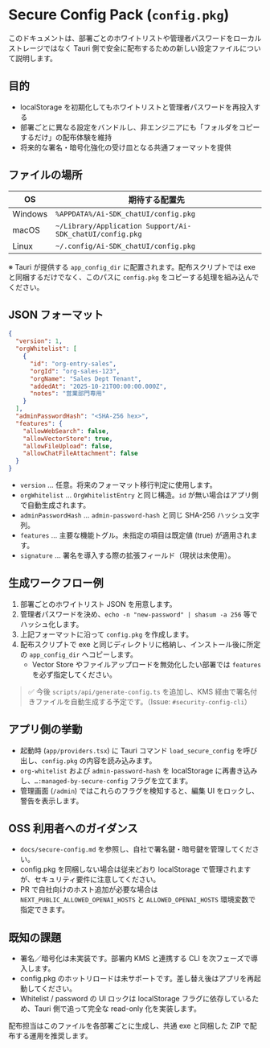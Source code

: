 # Secure Config Pack (`config.pkg`)

このドキュメントは、部署ごとのホワイトリストや管理者パスワードをローカルストレージではなく Tauri 側で安全に配布するための新しい設定ファイルについて説明します。

## 目的

- localStorage を初期化してもホワイトリストと管理者パスワードを再投入する
- 部署ごとに異なる設定をバンドルし、非エンジニアにも「フォルダをコピーするだけ」の配布体験を維持
- 将来的な署名・暗号化強化の受け皿となる共通フォーマットを提供

## ファイルの場所

| OS      | 期待する配置先                                  |
|---------|--------------------------------------------------|
| Windows | `%APPDATA%/Ai-SDK_chatUI/config.pkg`              |
| macOS   | `~/Library/Application Support/Ai-SDK_chatUI/config.pkg` |
| Linux   | `~/.config/Ai-SDK_chatUI/config.pkg`              |

※ Tauri が提供する `app_config_dir` に配置されます。配布スクリプトでは exe と同梱するだけでなく、このパスに `config.pkg` をコピーする処理を組み込んでください。

## JSON フォーマット

```json
{
  "version": 1,
  "orgWhitelist": [
    {
      "id": "org-entry-sales",
      "orgId": "org-sales-123",
      "orgName": "Sales Dept Tenant",
      "addedAt": "2025-10-21T00:00:00.000Z",
      "notes": "営業部門専用"
    }
  ],
  "adminPasswordHash": "<SHA-256 hex>",
  "features": {
    "allowWebSearch": false,
    "allowVectorStore": true,
    "allowFileUpload": false,
    "allowChatFileAttachment": false
  }
}
```

- `version` … 任意。将来のフォーマット移行判定に使用します。
- `orgWhitelist` … `OrgWhitelistEntry` と同じ構造。`id` が無い場合はアプリ側で自動生成されます。
- `adminPasswordHash` … `admin-password-hash` と同じ SHA-256 ハッシュ文字列。
- `features` … 主要な機能トグル。未指定の項目は既定値 (true) が適用されます。
- `signature` … 署名を導入する際の拡張フィールド（現状は未使用）。

## 生成ワークフロー例

1. 部署ごとのホワイトリスト JSON を用意します。
2. 管理者パスワードを決め、`echo -n "new-password" | shasum -a 256` 等でハッシュ化します。
3. 上記フォーマットに沿って `config.pkg` を作成します。
4. 配布スクリプトで exe と同じディレクトリに格納し、インストール後に所定の `app_config_dir` へコピーします。
   - Vector Store やファイルアップロードを無効化したい部署では `features` を必ず指定してください。

> ✅ 今後 `scripts/api/generate-config.ts` を追加し、KMS 経由で署名付きファイルを自動生成する予定です。（Issue: `#security-config-cli`）

## アプリ側の挙動

- 起動時 (`app/providers.tsx`) に Tauri コマンド `load_secure_config` を呼び出し、`config.pkg` の内容を読み込みます。
- `org-whitelist` および `admin-password-hash` を localStorage に再書き込みし、`…:managed-by-secure-config` フラグを立てます。
- 管理画面 (`/admin`) ではこれらのフラグを検知すると、編集 UI をロックし、警告を表示します。

## OSS 利用者へのガイダンス

- `docs/secure-config.md` を参照し、自社で署名鍵・暗号鍵を管理してください。
- config.pkg を同梱しない場合は従来どおり localStorage で管理されますが、セキュリティ要件に注意してください。
- PR で自社向けのホスト追加が必要な場合は `NEXT_PUBLIC_ALLOWED_OPENAI_HOSTS` と `ALLOWED_OPENAI_HOSTS` 環境変数で指定できます。

## 既知の課題

- 署名／暗号化は未実装です。部署内 KMS と連携する CLI を次フェーズで導入します。
- config.pkg のホットリロードは未サポートです。差し替え後はアプリを再起動してください。
- Whitelist / password の UI ロックは localStorage フラグに依存しているため、Tauri 側で追って完全な read-only 化を実装します。

配布担当はこのファイルを各部署ごとに生成し、共通 exe と同梱した ZIP で配布する運用を推奨します。
